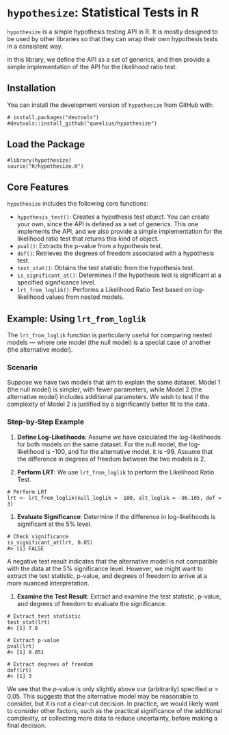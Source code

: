 `hypothesize`: Statistical Tests in R
=====================================

`hypothesize` is a simple hypothesis testing API in R. It is mostly
designed to be used by other libraries so that they can wrap their own
hypothesis tests in a consistent way.

In this library, we define the API as a set of generics, and then
provide a simple implementation of the API for the likelihood ratio
test.

Installation
------------

You can install the development version of `hypothesize` from GitHub
with:

    # install.packages("devtools")
    #devtools::install_github("queelius/hypothesize")

Load the Package
----------------

    #library(hypothesize)
    source("R/hypothesize.R")

Core Features
-------------

`hypothesize` includes the following core functions:

-   `hypothesis_test()`: Creates a hypothesis test object. You can
    create your own, since the API is defined as a set of generics. This
    one implements the API, and we also provide a simple implementation
    for the likelihood ratio test that returns this kind of object.
-   `pval()`: Extracts the p-value from a hypothesis test.
-   `dof()`: Retrieves the degrees of freedom associated with a
    hypothesis test.
-   `test_stat()`: Obtains the test statistic from the hypothesis test.
-   `is_significant_at()`: Determines if the hypothesis test is
    significant at a specified significance level.
-   `lrt_from_loglik()`: Performs a Likelihood Ratio Test based on
    log-likelihood values from nested models.

Example: Using `lrt_from_loglik`
--------------------------------

The `lrt_from_loglik` function is particularly useful for comparing
nested models — where one model (the null model) is a special case of
another (the alternative model).

### Scenario

Suppose we have two models that aim to explain the same dataset. Model 1
(the null model) is simpler, with fewer parameters, while Model 2 (the
alternative model) includes additional parameters. We wish to test if
the complexity of Model 2 is justified by a significantly better fit to
the data.

### Step-by-Step Example

1.  **Define Log-Likelihoods**: Assume we have calculated the
    log-likelihoods for both models on the same dataset. For the null
    model, the log-likelihood is -100, and for the alternative model, it
    is -99. Assume that the difference in degrees of freedom between the
    two models is 2.

2.  **Perform LRT**: We use `lrt_from_loglik` to perform the Likelihood
    Ratio Test.

<!-- -->

    # Perform LRT
    lrt <- lrt_from_loglik(null_loglik = -100, alt_loglik = -96.105, dof = 3)

1.  **Evaluate Significance**: Determine if the difference in
    log-likelihoods is significant at the 5% level.

<!-- -->

    # Check significance
    is_significant_at(lrt, 0.05)
    #> [1] FALSE

A negative test result indicates that the alternative model is not
compatible with the data at the 5% significance level. However, we might
want to extract the test statistic, p-value, and degrees of freedom to
arrive at a more nuanced interpretation.

1.  **Examine the Test Result**: Extract and examine the test statistic,
    p-value, and degrees of freedom to evaluate the significance.

<!-- -->

    # Extract test statistic
    test_stat(lrt)
    #> [1] 7.8

    # Extract p-value
    pval(lrt)
    #> [1] 0.051

    # Extract degrees of freedom
    dof(lrt)
    #> [1] 3

We see that the *p*-value is only slightly above our (arbitrarily)
specified *α* = 0.05. This suggests that the alternative model may be
reasonable to consider, but it is not a clear-cut decision. In practice,
we would likely want to consider other factors, such as the practical
significance of the additional complexity, or collecting more data to
reduce uncertainty, before making a final decision.
